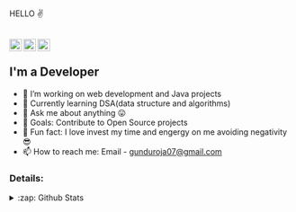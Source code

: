 
HELLO ✌


<br/>
<a href="https://mobile.twitter.com/Roja86388658">
  <img align="left" alt="GUNDU ROJA" | Twitter" width="22px" src="https://cdn.jsdelivr.net/npm/simple-icons@v3/icons/twitter.svg" />
</a>
<a href=https://www.linkedin.com/in/gundu-roja-60a873192"">
  <img align="left" alt="GUNDU ROJA's LinkdeIN" width="22px" src="https://cdn.jsdelivr.net/npm/simple-icons@v3/icons/linkedin.svg" />
</a>
<a href="https://www.instagram.com/rojagundu_07/">
  <img align="left" alt="GUNDUROJA's Instagram" width="22px" src="https://cdn.jsdelivr.net/npm/simple-icons@v3/icons/instagram.svg" />
</a>

<br />

## I'm a Developer

- 🔭 I’m working on web development  and Java projects
- 🌱 Currently learning DSA(data structure and algorithms)
- 💬 Ask me about anything 😛
- 🥅 Goals: Contribute to Open Source projects
- 👀 Fun fact: I love invest my time and engergy on me avoiding negativity😎
- 📫 How to reach me: Email - gunduroja07@gmail.com

### Details:
<details>
  <summary>:zap: Github Stats</summary>
  <img align="left" alt="Roja's Github Stats" src="https://github-readme-stats.codestackr.vercel.app/api?username=GunduRoja&show_icons=true&hide_border=true" />
</details>
